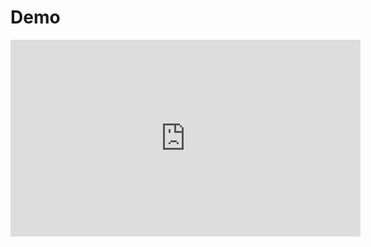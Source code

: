 # Demo

<iframe width="560" height="315" src="https://www.youtube.com/embed/JkXRl4hQtvQ" frameborder="0" allowfullscreen></iframe>
